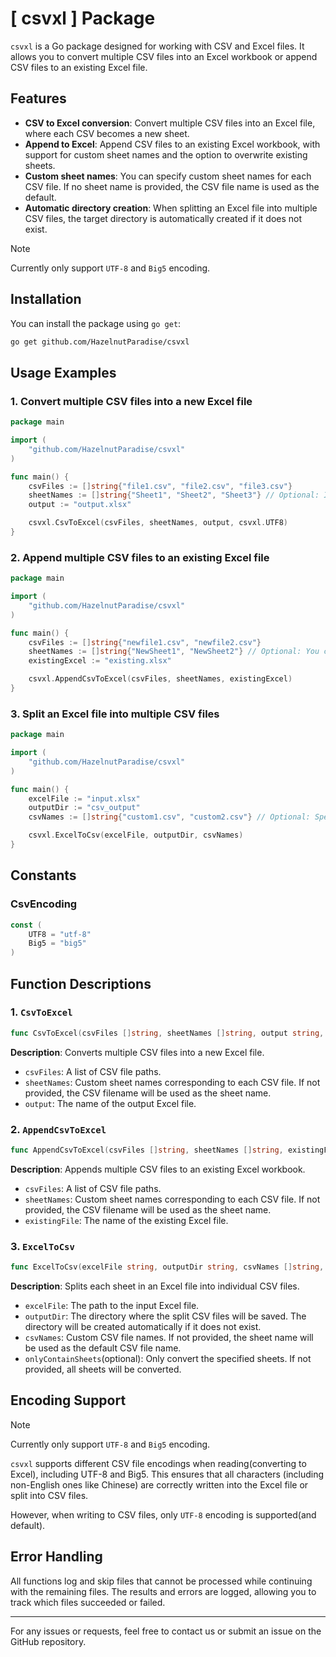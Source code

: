 # [ csvxl ] Package

`csvxl` is a Go package designed for working with CSV and Excel files. It allows you to convert multiple CSV files into an Excel workbook or append CSV files to an existing Excel file.

## Features

- **CSV to Excel conversion**: Convert multiple CSV files into an Excel file, where each CSV becomes a new sheet.
- **Append to Excel**: Append CSV files to an existing Excel workbook, with support for custom sheet names and the option to overwrite existing sheets.
- **Custom sheet names**: You can specify custom sheet names for each CSV file. If no sheet name is provided, the CSV file name is used as the default.
- **Automatic directory creation**: When splitting an Excel file into multiple CSV files, the target directory is automatically created if it does not exist.

> [!NOTE]
> Currently only support `UTF-8` and `Big5` encoding.

## Installation

You can install the package using `go get`:

```bash
go get github.com/HazelnutParadise/csvxl
```

## Usage Examples

### 1. Convert multiple CSV files into a new Excel file

```go
package main

import (
    "github.com/HazelnutParadise/csvxl"
)

func main() {
    csvFiles := []string{"file1.csv", "file2.csv", "file3.csv"}
    sheetNames := []string{"Sheet1", "Sheet2", "Sheet3"} // Optional: If not provided, CSV filenames will be used as sheet names
    output := "output.xlsx"

    csvxl.CsvToExcel(csvFiles, sheetNames, output, csvxl.UTF8)
}
```

### 2. Append multiple CSV files to an existing Excel file

```go
package main

import (
    "github.com/HazelnutParadise/csvxl"
)

func main() {
    csvFiles := []string{"newfile1.csv", "newfile2.csv"}
    sheetNames := []string{"NewSheet1", "NewSheet2"} // Optional: You can specify custom sheet names for each CSV file
    existingExcel := "existing.xlsx"

    csvxl.AppendCsvToExcel(csvFiles, sheetNames, existingExcel)
}
```

### 3. Split an Excel file into multiple CSV files

```go
package main

import (
    "github.com/HazelnutParadise/csvxl"
)

func main() {
    excelFile := "input.xlsx"
    outputDir := "csv_output"
    csvNames := []string{"custom1.csv", "custom2.csv"} // Optional: Specify names for the output CSV files

    csvxl.ExcelToCsv(excelFile, outputDir, csvNames)
}
```

## Constants

### CsvEncoding
```go
const (
	UTF8 = "utf-8"
	Big5 = "big5"
)
```

## Function Descriptions

### 1. `CsvToExcel`

```go
func CsvToExcel(csvFiles []string, sheetNames []string, output string, csvEncoding ...string)
```

**Description**: Converts multiple CSV files into a new Excel file.

- `csvFiles`: A list of CSV file paths.
- `sheetNames`: Custom sheet names corresponding to each CSV file. If not provided, the CSV filename will be used as the sheet name.
- `output`: The name of the output Excel file.

### 2. `AppendCsvToExcel`

```go
func AppendCsvToExcel(csvFiles []string, sheetNames []string, existingFile string, csvEncoding ...string)
```

**Description**: Appends multiple CSV files to an existing Excel workbook.

- `csvFiles`: A list of CSV file paths.
- `sheetNames`: Custom sheet names corresponding to each CSV file. If not provided, the CSV filename will be used as the sheet name.
- `existingFile`: The name of the existing Excel file.

### 3. `ExcelToCsv`

```go
func ExcelToCsv(excelFile string, outputDir string, csvNames []string, onlyContainSheets ...string)
```

**Description**: Splits each sheet in an Excel file into individual CSV files.

- `excelFile`: The path to the input Excel file.
- `outputDir`: The directory where the split CSV files will be saved. The directory will be created automatically if it does not exist.
- `csvNames`: Custom CSV file names. If not provided, the sheet name will be used as the default CSV file name.
- `onlyContainSheets`(optional): Only convert the specified sheets. If not provided, all sheets will be converted.

## Encoding Support

> [!NOTE]
> Currently only support `UTF-8` and `Big5` encoding.

`csvxl` supports different CSV file encodings when reading(converting to Excel), including UTF-8 and Big5. This ensures that all characters (including non-English ones like Chinese) are correctly written into the Excel file or split into CSV files.

However, when writing to CSV files, only `UTF-8` encoding is supported(and default).

## Error Handling

All functions log and skip files that cannot be processed while continuing with the remaining files. The results and errors are logged, allowing you to track which files succeeded or failed.

---

For any issues or requests, feel free to contact us or submit an issue on the GitHub repository.
